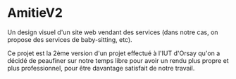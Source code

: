 # AmitieV2

Un design visuel d'un site web vendant des services (dans notre cas, on propose des services de baby-sitting, etc).

Ce projet est la 2ème version d'un projet effectué à l'IUT d'Orsay qu'on a décidé de peaufiner sur notre temps libre pour avoir un rendu plus propre et plus professionnel, pour être davantage satisfait de notre travail.
